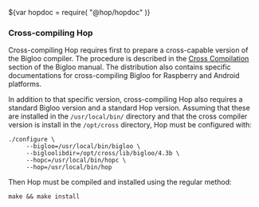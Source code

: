 ${var hopdoc = require( "@hop/hopdoc" )}


### Cross-compiling Hop ###

Cross-compiling Hop requires first to prepare a cross-capable version
of the Bigloo compiler. The procedure is described in the [Cross
Compilation](http://www-sop.inria.fr/indes/fp/Bigloo/cross.html)
section of the Bigloo manual. The distribution also contains specific
documentations for cross-compiling Bigloo for Raspberry and Android
platforms.

In addition to that specific version, cross-compiling Hop also requires
a standard Bigloo version and a standard Hop version. Assuming that these
are installed in the `/usr/local/bin/` directory and that the cross
compiler version is install in the `/opt/cross` directory,
Hop must be configured with:

```shell
./configure \
     --bigloo=/usr/local/bin/bigloo \
     --bigloolibdir=/opt/cross/lib/bigloo/4.3b \
     --hopc=/usr/local/bin/hopc \
     --hop=/usr/local/bin/hop
```

Then Hop must be compiled and installed using the regular method:

```shell
make && make install
```

